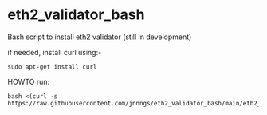 # eth2_validator_bash
Bash script to install eth2 validator (still in development)

if needed, install curl using:-
```
sudo apt-get install curl
```

HOWTO run:

```
bash <(curl -s https://raw.githubusercontent.com/jnnngs/eth2_validator_bash/main/eth2_validator.sh)
```
